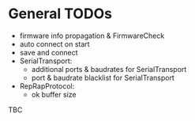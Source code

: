 # General TODOs

  * firmware info propagation & FirmwareCheck
  * auto connect on start
  * save and connect
  * SerialTransport:
    * additional ports & baudrates for SerialTransport
    * port & baudrate blacklist for SerialTransport
  * RepRapProtocol:
    * ok buffer size

TBC
